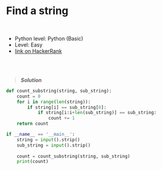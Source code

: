 # Find a string

<br>

- Python level: Python (Basic)
- Level: Easy
- [link on HackerRank](https://www.hackerrank.com/challenges/find-a-string/problem?isFullScreen=true)

<br>
<br>

> ***Solution***
> 

```python
def count_substring(string, sub_string):
    count = 0
    for i in range(len(string)):
        if string[i] == sub_string[0]:
            if string[i:i+len(sub_string)] == sub_string:
                count += 1
    return count

if __name__ == '__main__':
    string = input().strip()
    sub_string = input().strip()
    
    count = count_substring(string, sub_string)
    print(count)
```